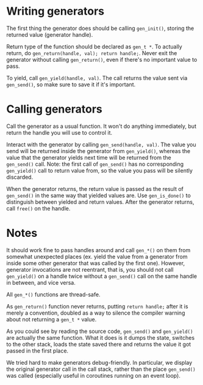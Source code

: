# Writing generators

The first thing the generator does should be calling `gen_init()`, storing the
returned value (generator handle).

Return type of the function should be declared as `gen_t *`. To actually return,
do `gen_return(handle, val); return handle;`. Never exit the generator without
calling `gen_return()`, even if there's no important value to pass.

To yield, call `gen_yield(handle, val)`. The call returns the value sent via
`gen_send()`, so make sure to save it if it's important.

# Calling generators

Call the generator as a usual function. It won't do anything immediately, but
return the handle you will use to control it.

Interact with the generator by calling `gen_send(handle, val)`. The value you
send will be returned inside the generator from `gen_yield()`, whereas the value
that the generator yields next time will be returned from the `gen_send()` call.
Note: the first call of `gen_send()` has no corresponding `gen_yield()` call to
return value from, so the value you pass will be silently discarded.

When the generator returns, the return value is passed as the result of
`gen_send()` in the same way that yielded values are. Use `gen_is_done()` to
distinguish between yielded and return values. After the generator returns, call
`free()` on the handle.

# Notes

It should work fine to pass handles around and call `gen_*()` on them from
somewhat unexpected places (ex. yield the value from a generator from inside
some other generator that was called by the first one). However, generator
invocations are not reentrant, that is, you should not call `gen_yield()` on a
handle twice without a `gen_send()` call on the same handle in between, and vice
versa.

All `gen_*()` functions are thread-safe.

As `gen_return()` function never returns, putting `return handle;` after it is
merely a convention, doubled as a way to silence the compiler warning about not
returning a `gen_t *` value.

As you could see by reading the source code, `gen_send()` and `gen_yield()` are
actually the same function. What it does is it dumps the state, switches to the
other stack, loads the state saved there and returns the value it got passed in
the first place.

We tried hard to make generators debug-friendly. In particular, we display the
original generator call in the call stack, rather than the place `gen_send()`
was called (especially useful in coroutines running on an event loop).
